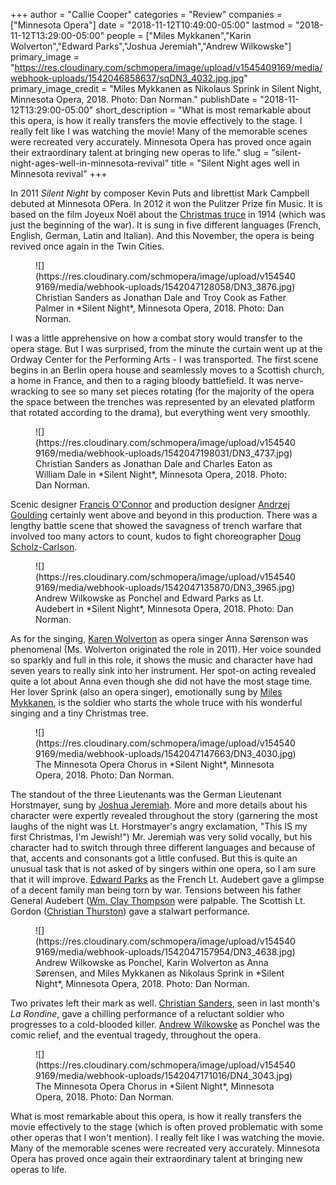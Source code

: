 +++
author = "Callie Cooper"
categories = "Review"
companies = ["Minnesota Opera"]
date = "2018-11-12T10:49:00-05:00"
lastmod = "2018-11-12T13:29:00-05:00"
people = ["Miles Mykkanen","Karin Wolverton","Edward Parks","Joshua Jeremiah","Andrew Wilkowske"]
primary_image = "https://res.cloudinary.com/schmopera/image/upload/v1545409169/media/webhook-uploads/1542046858637/sqDN3_4032.jpg.jpg"
primary_image_credit = "Miles Mykkanen as Nikolaus Sprink in Silent Night, Minnesota Opera, 2018. Photo: Dan Norman."
publishDate = "2018-11-12T13:29:00-05:00"
short_description = "What is most remarkable about this opera, is how it really transfers the movie effectively to the stage. I really felt like I was watching the movie! Many of the memorable scenes were recreated very accurately. Minnesota Opera has proved once again their extraordinary talent at bringing new operas to life."
slug = "silent-night-ages-well-in-minnesota-revival"
title = "Silent Night ages well in Minnesota revival"
+++

In 2011 *Silent Night* by composer Kevin Puts and librettist Mark Campbell debuted at Minnesota OPera. In 2012 it won the Pulitzer Prize fin Music. It is based on the film Joyeux Noël about the [Christmas truce](https://en.wikipedia.org/wiki/Christmas_truce) in 1914 (which was just the beginning of the war). It is sung in five different languages (French, English, German, Latin and Italian). And this November, the opera is being revived once again in the Twin Cities.

<figure data-type="image">
![](https://res.cloudinary.com/schmopera/image/upload/v1545409169/media/webhook-uploads/1542047128058/DN3_3876.jpg)
<figcaption>Christian Sanders as Jonathan Dale and Troy Cook as Father Palmer in *Silent Night*, Minnesota Opera, 2018. Photo: Dan Norman.</figcaption>
</figure>

I was a little apprehensive on how a combat story would transfer to the opera stage. But I was surprised, from the minute the curtain went up at the Ordway Center for the Performing Arts - I was transported. The first scene begins in an Berlin opera house and seamlessly moves to a Scottish church, a home in France, and then to a raging bloody battlefield. It was nerve-wracking to see so many set pieces rotating (for the majority of the opera the space between the trenches was represented by an elevated platform that rotated according to the drama), but everything went very smoothly.

<figure data-type="image">
![](https://res.cloudinary.com/schmopera/image/upload/v1545409169/media/webhook-uploads/1542047198031/DN3_4737.jpg)
<figcaption>Christian Sanders as Jonathan Dale and Charles Eaton as William Dale in *Silent Night*, Minnesota Opera, 2018. Photo: Dan Norman.</figcaption>
</figure>

Scenic designer [Francis O'Connor](https://mnopera.org/biography/karin-wolverton/) and production designer [Andrzej Goulding](https://mnopera.org/biography/andrzej-goulding/) certainly went above and beyond in this production. There was a lengthy battle scene that showed the savagness of trench warfare that involved too many actors to count, kudos to fight choreographer [Doug Scholz-Carlson](https://mnopera.org/biography/doug-scholz-carlson/).

<figure data-type="image">
![](https://res.cloudinary.com/schmopera/image/upload/v1545409169/media/webhook-uploads/1542047135870/DN3_3965.jpg)
<figcaption>Andrew Wilkowske as Ponchel and Edward Parks as Lt. Audebert in *Silent Night*, Minnesota Opera, 2018. Photo: Dan Norman.</figcaption>
</figure>

As for the singing, [Karen Wolverton](/scene/people/karin-wolverton/) as opera singer Anna Sørenson was phenomenal (Ms. Wolverton originated the role in 2011). Her voice sounded so sparkly and full in this role, it shows the music and character have had seven years to really sink into her instrument. Her spot-on acting revealed quite a lot about Anna even though she did not have the most stage time. Her lover Sprink (also an opera singer), emotionally sung by [Miles Mykkanen](/scene/people/miles-mykkanen/), is the soldier who starts the whole truce with his wonderful singing and a tiny Christmas tree.

<figure data-type="image">
![](https://res.cloudinary.com/schmopera/image/upload/v1545409169/media/webhook-uploads/1542047147663/DN3_4030.jpg)
<figcaption>The Minnesota Opera Chorus in *Silent Night*, Minnesota Opera, 2018. Photo: Dan Norman.</figcaption>
</figure>

The standout of the three Lieutenants was the German Lieutenant Horstmayer, sung by [Joshua Jeremiah](/scene/people/joshua-jeremiah/). More and more details about his character were expertly revealed throughout the story (garnering the most laughs of the night was Lt. Horstmayer's angry exclamation, "This IS my first Christmas, I'm Jewish!") Mr. Jeremiah was very solid vocally, but his character had to switch through three different languages and because of that, accents and consonants got a little confused. But this is quite an unusual task that is not asked of by singers within one opera, so I am sure that it will improve. [Edward Parks](/scene/people/edward-parks/) as the French Lt. Audebert gave a glimpse of a decent family man being torn by war. Tensions between his father General Audebert ([Wm. Clay Thompson](https://mnopera.org/biography/wm-clay-thompson/) were palpable. The Scottish Lt. Gordon ([Christian Thurston](https://mnopera.org/biography/christian-thurston/)) gave a stalwart performance.

<figure data-type="image">
![](https://res.cloudinary.com/schmopera/image/upload/v1545409169/media/webhook-uploads/1542047157954/DN3_4638.jpg)
<figcaption>Andrew Wilkowske as Ponchel, Karin Wolverton as Anna Sørensen, and Miles Mykkanen as Nikolaus Sprink in *Silent Night*, Minnesota Opera, 2018. Photo: Dan Norman.</figcaption>
</figure>

Two privates left their mark as well. [Christian Sanders](https://mnopera.org/biography/christian-sanders/), seen in last month's *La Rondine*, gave a chilling performance of a reluctant soldier who progresses to a cold-blooded killer. [Andrew Wilkowske](/scene/people/andrew-wilkowske-2/) as Ponchel was the comic relief, and the eventual tragedy, throughout the opera.

<figure data-type="image">
![](https://res.cloudinary.com/schmopera/image/upload/v1545409169/media/webhook-uploads/1542047171016/DN4_3043.jpg)
<figcaption>The Minnesota Opera Chorus in *Silent Night*, Minnesota Opera, 2018. Photo: Dan Norman.</figcaption>
</figure>

What is most remarkable about this opera, is how it really transfers the movie effectively to the stage (which is often proved problematic with some other operas that I won't mention). I really felt like I was watching the movie. Many of the memorable scenes were recreated very accurately. Minnesota Opera has proved once again their extraordinary talent at bringing new operas to life.
